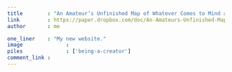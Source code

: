 ```yaml
---
title        : "An Amateur’s Unfinished Map of Whatever Comes to Mind as This is Happening"
link         : https://paper.dropbox.com/doc/An-Amateurs-Unfinished-Map-of-Whatever-Comes-to-Mind-as-This-is-Happening--A1K4djonIaVh42U7er6m4rGBAQ-IGamgYXatsECbpKVEuBiG
author       : me

one_liner    : "My new website."
image			   : 
piles			   : ['being-a-creator']
comment_link : 
---
```



